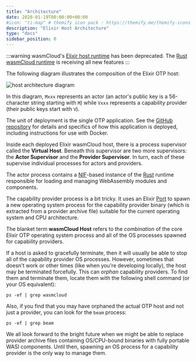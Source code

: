 ```yaml
---
title: "Architecture"
date: 2020-01-19T00:00:00+00:00
#icon: "ti-map" # themify icon pack : https://themify.me/themify-icons
description: "Elixir Host Architecture"
type: "docs"
sidebar_position: 0
---
```


<head>
  <meta name="robots" content="noindex">
</head>

:::warning
wasmCloud's [Elixir host runtime](https://github.com/wasmcloud/wasmcloud-otp) has been deprecated. The [Rust wasmCloud runtime](https://github.com/wasmCloud/wasmCloud) is receiving all new features
:::

The following diagram illustrates the composition of the Elixir OTP host:

![host architecture diagram](./otp_host_arch.png)

In this diagram, `Mxxx` represents an actor (an actor's public key is a 56-character string starting with `M`) while `Vxxx` represents a capability provider (their public keys start with `V`).

The unit of deployment is the single OTP application. See the [GitHub repository](https://github.com/wasmcloud/wasmcloud-otp) for details and specifics of how this application is deployed, including instructions for use with Docker.

Inside each deployed Elixir wasmCloud host, there is a process supervisor called the **Virtual Host**. Beneath this supervisor are two more supervisors: the **Actor Supervisor** and the **Provider Supervisor**. In turn, each of these supervise individual processes for actors and providers. 

The actor process contains a [NIF](https://www.erlang.org/doc/tutorial/nif.html)-based instance of the [Rust](https://github.com/wasmcloud/wasmcloud) runtime responsible for loading and managing WebAssembly modules and components.

The capability provider process is a bit tricky. It uses an Elixir [Port](https://hexdocs.pm/elixir/1.14.4/Port.html) to spawn a new operating system process for the capability provider binary (which is extracted from a provider archive file) suitable for the current operating system and CPU architecture.

The blanket term **wasmCloud Host** refers to the _combination_ of the core Elixir OTP operating system process and all of the OS processes spawned for capability providers.

If a host is asked to gracefully terminate, then it will usually be able to stop all of the capability provider OS processes. However, sometimes that doesn't work or other times (like when you're developing locally), the host may be terminated forcefully. This can _orphan_ capability providers. To find them and terminate them, locate them with the following shell command (or your OS equivalent):

```
ps -ef | grep wasmcloud
```

Also, if you find that you may have orphaned the actual OTP host and not just a provider, you can look for the `beam` process:

```
ps -ef | grep beam
```

We all look forward to the bright future when we might be able to replace provider archive files containing OS/CPU-bound binaries with fully portable WASI components. Until then, spawning an OS process for a capability provider is the only way to manage them.